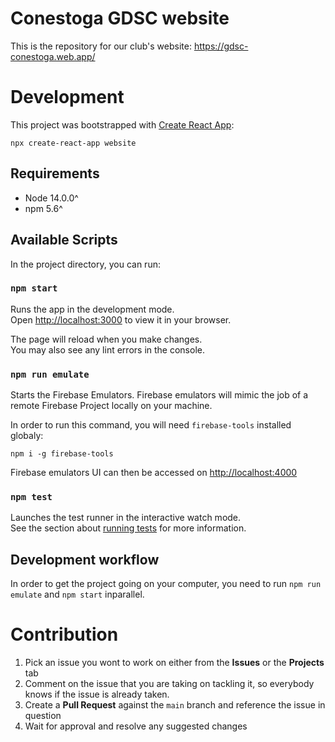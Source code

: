 # Conestoga GDSC website

This is the repository for our club's website: https://gdsc-conestoga.web.app/

# Development

This project was bootstrapped with [Create React App](https://github.com/facebook/create-react-app):
```
npx create-react-app website
```

## Requirements

- Node 14.0.0^
- npm 5.6^

## Available Scripts

In the project directory, you can run:

### `npm start`

Runs the app in the development mode.\
Open [http://localhost:3000](http://localhost:3000) to view it in your browser.

The page will reload when you make changes.\
You may also see any lint errors in the console.

### `npm run emulate`

Starts the Firebase Emulators. Firebase emulators will mimic the job of a remote Firebase Project locally on your machine.

In order to run this command, you will need `firebase-tools` installed globaly: 
```
npm i -g firebase-tools
```

Firebase emulators UI can then be accessed on [http://localhost:4000](http://localhost:4000)

### `npm test`

Launches the test runner in the interactive watch mode.\
See the section about [running tests](https://facebook.github.io/create-react-app/docs/running-tests) for more information.

## Development workflow

In order to get the project going on your computer, you need to run `npm run emulate` and `npm start` inparallel.

# Contribution

1. Pick an issue you wont to work on either from the **Issues** or the **Projects** tab
2. Comment on the issue that you are taking on tackling it, so everybody knows if the issue is already taken.
3. Create a **Pull Request** against the `main` branch and reference the issue in question
4. Wait for approval and resolve any suggested changes

